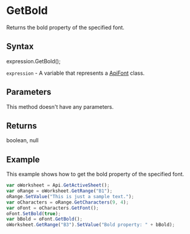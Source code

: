 # GetBold

Returns the bold property of the specified font.

## Syntax

expression.GetBold();

`expression` - A variable that represents a [ApiFont](../ApiFont.md) class.

## Parameters

This method doesn't have any parameters.

## Returns

boolean, null

## Example

This example shows how to get the bold property of the specified font.

```javascript
var oWorksheet = Api.GetActiveSheet();
var oRange = oWorksheet.GetRange("B1");
oRange.SetValue("This is just a sample text.");
var oCharacters = oRange.GetCharacters(9, 4);
var oFont = oCharacters.GetFont();
oFont.SetBold(true);
var bBold = oFont.GetBold();
oWorksheet.GetRange("B3").SetValue("Bold property: " + bBold);
```
